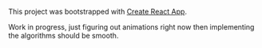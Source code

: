 This project was bootstrapped with [Create React App](https://github.com/facebook/create-react-app).

Work in progress, just figuring out animations right now then implementing the algorithms should be smooth.
